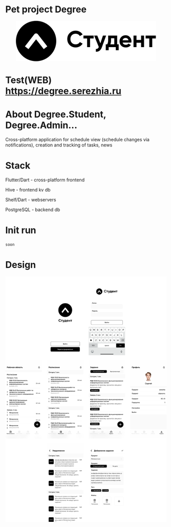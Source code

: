 

# Pet project Degree

<p align="center">
  <img src="for_readme/logo.svg" />
</p>

# Test(WEB) https://degree.serezhia.ru

# About Degree.Student, Degree.Admin...

Cross-platform application for schedule view (schedule changes via notifications), creation and tracking of tasks, news

# Stack

Flutter/Dart - cross-platform frontend 

Hive - frontend kv db

Shelf/Dart - webservers

PostgreSQL - backend db

# Init run

```
soon
```

# Design

<p align="center">
  <img src="for_readme/design.png" />
</p>